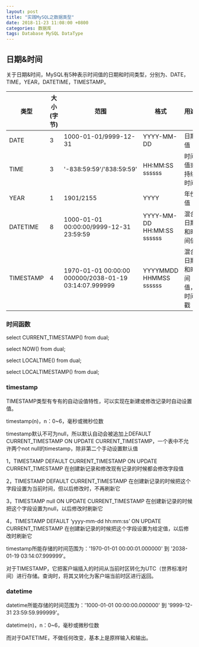 ```yaml
---
layout: post
title: "实践MySQL之数据类型"
date: 2018-11-23 11:08:00 +0800
categories: 数据库
tags: Database MySQL DataType
---
```




## 日期&时间

关于日期&时间，MySQL有5种表示时间值的日期和时间类型，分别为、DATE，TIME，YEAR，DATETIME，TIMESTAMP。

| 类型      | 大小 (字节) | 范围                                                  | 格式                       | 用途                     |
| --------- | ----------- | ----------------------------------------------------- | -------------------------- | ------------------------ |
| DATE      | 3           | 1000-01-01/9999-12-31                                 | YYYY-MM-DD                 | 日期值                   |
| TIME      | 3           | '-838:59:59'/'838:59:59'                              | HH:MM:SS ssssss            | 时间值或持续时间         |
| YEAR      | 1           | 1901/2155                                             | YYYY                       | 年份值                   |
| DATETIME  | 8           | 1000-01-01 00:00:00/9999-12-31 23:59:59               | YYYY-MM-DD HH:MM:SS ssssss | 混合日期和时间值         |
| TIMESTAMP | 4           | 1970-01-01 00:00:00 000000/2038-01-19 03:14:07.999999 | YYYYMMDD HHMMSS ssssss     | 混合日期和时间值，时间戳 |

### 时间函数

select CURRENT_TIMESTAMP() from dual;

select NOW() from dual;

select LOCALTIME() from dual;

select LOCALTIMESTAMP() from dual;

### timestamp

TIMESTAMP类型有专有的自动设值特性，可以实现在新建或修改记录时自动设置值。

timestamp(n)，n：0~6，毫秒或微秒位数

timestamp默认不可为null，所以默认自动会被追加上DEFAULT CURRENT_TIMESTAMP ON UPDATE CURRENT_TIMESTAMP，一个表中不允许两个not null的timestamp，除非第二个手动设置默认值

1，TIMESTAMP DEFAULT CURRENT_TIMESTAMP ON UPDATE CURRENT_TIMESTAMP
在创建新记录和修改现有记录的时候都会修改字段值

2，TIMESTAMP DEFAULT CURRENT_TIMESTAMP
在创建新记录的时候把这个字段设置为当前时间，但以后修改时，不再刷新它

3，TIMESTAMP null ON UPDATE CURRENT_TIMESTAMP
在创建新记录的时候把这个字段设置为null，以后修改时刷新它

4，TIMESTAMP DEFAULT ‘yyyy-mm-dd hh:mm:ss’ ON UPDATE CURRENT_TIMESTAMP 
在创建新记录的时候把这个字段设置为给定值，以后修改时刷新它

timestamp所能存储的时间范围为：'1970-01-01 00:00:01.000000' 到 '2038-01-19 03:14:07.999999'。

对于TIMESTAMP，它把客户端插入的时间从当前时区转化为UTC（世界标准时间）进行存储。查询时，将其又转化为客户端当前时区进行返回。

### datetime

datetime所能存储的时间范围为：'1000-01-01 00:00:00.000000' 到 '9999-12-31 23:59:59.999999'。

datetime(n)，n：0~6，毫秒或微秒位数

而对于DATETIME，不做任何改变，基本上是原样输入和输出。